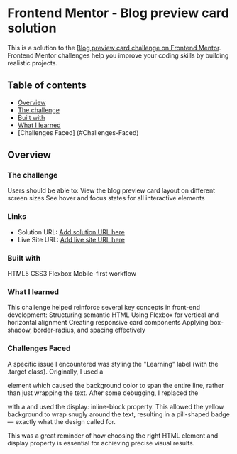 # Frontend Mentor - Blog preview card solution

This is a solution to the [Blog preview card challenge on Frontend Mentor](https://www.frontendmentor.io/challenges/blog-preview-card-ckPaj01IcS). Frontend Mentor challenges help you improve your coding skills by building realistic projects. 

## Table of contents

  - [Overview](#overview)
  - [The challenge](#the-challenge)
  - [Built with](#built-with)
  - [What I learned](#what-i-learned)
  - [Challenges Faced] (#Challenges-Faced)

## Overview

### The challenge
Users should be able to:
View the blog preview card layout on different screen sizes
See hover and focus states for all interactive elements

### Links

- Solution URL: [Add solution URL here](https://your-solution-url.com)
- Live Site URL: [Add live site URL here](https://your-live-site-url.com)

### Built with
HTML5
CSS3
Flexbox
Mobile-first workflow

### What I learned

This challenge helped reinforce several key concepts in front-end development:
Structuring semantic HTML
Using Flexbox for vertical and horizontal alignment
Creating responsive card components
Applying box-shadow, border-radius, and spacing effectively

### Challenges Faced
A specific issue I encountered was styling the "Learning" label (with the .target class). Originally, I used a <p> element which caused the background color to span the entire line, rather than just wrapping the text. After some debugging, I replaced the <p> with a <span> and used the display: inline-block property. This allowed the yellow background to wrap snugly around the text, resulting in a pill-shaped badge — exactly what the design called for.

This was a great reminder of how choosing the right HTML element and display property is essential for achieving precise visual results.






